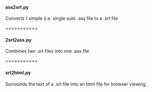 
#### ass2srt.py
Converts 1 simple (i.e. single sub) .ass file to a .srt file

===========

#### 2srt2ass.py

Combines two .srt files into one .ass file

===========


#### srt2html.py

Surrounds the text of a .srt file into an html file for browser viewing.